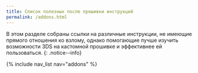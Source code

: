 ```yaml
---
title: Список полезных после прошивки инструкций
permalink: /addons.html
---
```


В этом разделе собраны ссылки на различные инструкции, не имеющие прямого отношения ко взлому, однако помогающие лучше изучить возможности 3DS на кастомной прошивке и эффективнее ей пользоваться.
{: .notice--info}

{% include nav_list nav="addons" %}